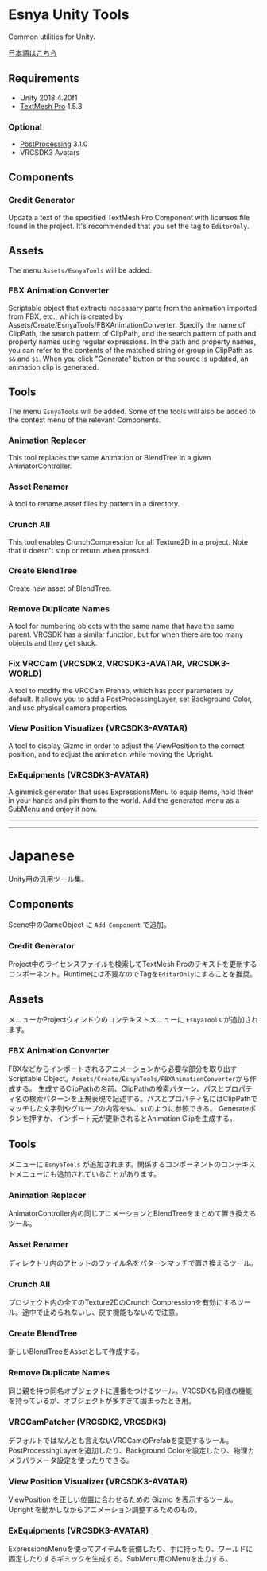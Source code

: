 # Esnya Unity Tools
Common utilities for Unity.

[日本語はこちら](#Japanese)

## Requirements
* Unity 2018.4.20f1
* [TextMesh Pro](https://docs.unity3d.com/Packages/com.unity.textmeshpro@1.5/manual/index.html) 1.5.3

### Optional
* [PostProcessing](https://docs.unity3d.com/Packages/com.unity.postprocessing@2.1/manual/Installation.html) 3.1.0
* VRCSDK3 Avatars

## Components
### Credit Generator
Update a text of the specified TextMesh Pro Component with licenses file found in the project. It's recommended that you set the tag to `EditorOnly`.

## Assets
The menu `Assets/EsnyaTools` will be added.

### FBX Animation Converter
Scriptable object that extracts necessary parts from the animation imported from FBX, etc., which is created by Assets/Create/EsnyaTools/FBXAnimationConverter.
Specify the name of ClipPath, the search pattern of ClipPath, and the search pattern of path and property names using regular expressions. In the path and property names, you can refer to the contents of the matched string or group in ClipPath as `$&` and `$1`.
When you click "Generate" button or the source is updated, an animation clip is generated.

## Tools
The menu `EsnyaTools` will be added. Some of the tools will also be added to the context menu of the relevant Components.
### Animation Replacer
This tool replaces the same Animation or BlendTree in a given AnimatorController.

### Asset Renamer
A tool to rename asset files by pattern in a directory.

### Crunch All
This tool enables CrunchCompression for all Texture2D in a project. Note that it doesn't stop or return when pressed.

### Create BlendTree
Create new asset of BlendTree.

### Remove Duplicate Names
A tool for numbering objects with the same name that have the same parent.
 VRCSDK has a similar function, but for when there are too many objects and they get stuck.

### Fix VRCCam (VRCSDK2, VRCSDK3-AVATAR, VRCSDK3-WORLD)
A tool to modify the VRCCam Prehab, which has poor parameters by default.
It allows you to add a PostProcessingLayer, set Background Color, and use physical camera properties.

### View Position Visualizer (VRCSDK3-AVATAR)
A tool to display Gizmo in order to adjust the ViewPosition to the correct position, and to adjust the animation while moving the Upright.

### ExEquipments (VRCSDK3-AVATAR)
A gimmick generator that uses ExpressionsMenu to equip items, hold them in your hands and pin them to the world. Add the generated menu as a SubMenu and enjoy it now.

----
----

# Japanese
Unity用の汎用ツール集。

## Components
Scene中のGameObject に `Add Component` で追加。

### Credit Generator
Project中のライセンスファイルを検索してTextMesh Proのテキストを更新するコンポーネント。Runtimeには不要なのでTagを`EditarOnly`にすることを推奨。

## Assets
メニューかProjectウィンドウのコンテキストメニューに `EsnyaTools` が追加されます。

### FBX Animation Converter
FBXなどからインポートされるアニメーションから必要な部分を取り出すScriptable Object。`Assets/Create/EsnyaTools/FBXAnimationConverter`から作成する。
生成するClipPathの名前、ClipPathの検索パターン、パスとプロパティ名の検索パターンを正規表現で記述する。パスとプロパティ名にはClipPathでマッチした文字列やグループの内容を`$&`、`$1`のように参照できる。
Generateボタンを押すか、インポート元が更新されるとAnimation Clipを生成する。

## Tools
メニューに `EsnyaTools` が追加されます。関係するコンポーネントのコンテキストメニューにも追加されていることがあります。

### Animation Replacer
AnimatorController内の同じアニメーションとBlendTreeをまとめて置き換えるツール。

### Asset Renamer
ディレクトリ内のアセットのファイル名をパターンマッチで置き換えるツール。

### Crunch All
プロジェクト内の全てのTexture2DのCrunch Compressionを有効にするツール。途中で止められないし、戻す機能もないので注意。

### Create BlendTree
新しいBlendTreeをAssetとして作成する。

### Remove Duplicate Names
同じ親を持つ同名オブジェクトに連番をつけるツール。VRCSDKも同様の機能を持っているが、オブジェクトが多すぎて固まったとき用。

### VRCCamPatcher (VRCSDK2, VRCSDK3)
デフォルトではなんとも言えないVRCCamのPrefabを変更するツール。
PostProcessingLayerを追加したり、Background Colorを設定したり、物理カメラパラメータ設定を使ったりできる。

### View Position Visualizer (VRCSDK3-AVATAR)
ViewPosition を正しい位置に合わせるための Gizmo を表示するツール。Upright を動かしながらアニメーション調整するためのもの。

### ExEquipments (VRCSDK3-AVATAR)
ExpressionsMenuを使ってアイテムを装備したり、手に持ったり、ワールドに固定したりするギミックを生成する。SubMenu用のMenuを出力する。
